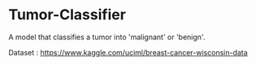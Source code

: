 # Tumor-Classifier
A model that classifies a tumor into 'malignant' or 'benign'. 

Dataset : https://www.kaggle.com/uciml/breast-cancer-wisconsin-data
